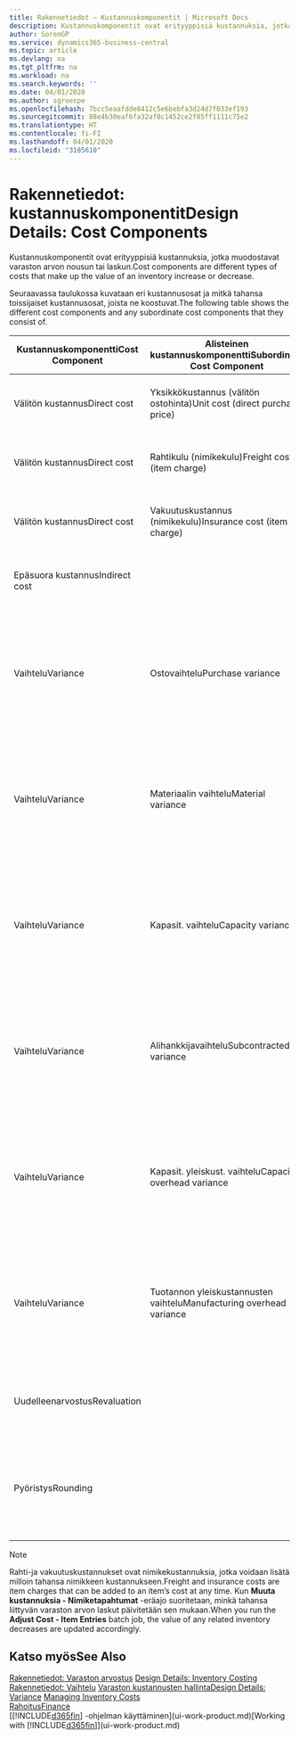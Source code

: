 ```yaml
---
title: Rakennetiedot – Kustannuskomponentit | Microsoft Docs
description: Kustannuskomponentit ovat erityyppisiä kustannuksia, jotka muodostavat varaston arvon kasvun tai vähennyksen.
author: SorenGP
ms.service: dynamics365-business-central
ms.topic: article
ms.devlang: na
ms.tgt_pltfrm: na
ms.workload: na
ms.search.keywords: ''
ms.date: 04/01/2020
ms.author: sgroespe
ms.openlocfilehash: 7bcc5eaafdde8412c5e6bebfa3d24d7f033ef193
ms.sourcegitcommit: 88e4b30eaf6fa32af0c1452ce2f85ff1111c75e2
ms.translationtype: HT
ms.contentlocale: fi-FI
ms.lasthandoff: 04/01/2020
ms.locfileid: "3185610"
---
```

# <a name="design-details-cost-components"></a><span data-ttu-id="ceda4-103">Rakennetiedot: kustannuskomponentit</span><span class="sxs-lookup"><span data-stu-id="ceda4-103">Design Details: Cost Components</span></span>
<span data-ttu-id="ceda4-104">Kustannuskomponentit ovat erityyppisiä kustannuksia, jotka muodostavat varaston arvon nousun tai laskun.</span><span class="sxs-lookup"><span data-stu-id="ceda4-104">Cost components are different types of costs that make up the value of an inventory increase or decrease.</span></span>  

 <span data-ttu-id="ceda4-105">Seuraavassa taulukossa kuvataan eri kustannusosat ja mitkä tahansa toissijaiset kustannusosat, joista ne koostuvat.</span><span class="sxs-lookup"><span data-stu-id="ceda4-105">The following table shows the different cost components and any subordinate cost components that they consist of.</span></span>  

|<span data-ttu-id="ceda4-106">Kustannuskomponentti</span><span class="sxs-lookup"><span data-stu-id="ceda4-106">Cost Component</span></span>|<span data-ttu-id="ceda4-107">Alisteinen kustannuskomponentti</span><span class="sxs-lookup"><span data-stu-id="ceda4-107">Subordinate Cost Component</span></span>|<span data-ttu-id="ceda4-108">Description</span><span class="sxs-lookup"><span data-stu-id="ceda4-108">Description</span></span>|  
|--------------------|--------------------------------|---------------------------------------|  
|<span data-ttu-id="ceda4-109">Välitön kustannus</span><span class="sxs-lookup"><span data-stu-id="ceda4-109">Direct cost</span></span>|<span data-ttu-id="ceda4-110">Yksikkökustannus (välitön ostohinta)</span><span class="sxs-lookup"><span data-stu-id="ceda4-110">Unit cost (direct purchase price)</span></span>|<span data-ttu-id="ceda4-111">Kustannus, joka voidaan jäljittää kustannuskohteeseen.</span><span class="sxs-lookup"><span data-stu-id="ceda4-111">Cost that can be traced to a cost object.</span></span>|  
|<span data-ttu-id="ceda4-112">Välitön kustannus</span><span class="sxs-lookup"><span data-stu-id="ceda4-112">Direct cost</span></span>|<span data-ttu-id="ceda4-113">Rahtikulu (nimikekulu)</span><span class="sxs-lookup"><span data-stu-id="ceda4-113">Freight cost (item charge)</span></span>|<span data-ttu-id="ceda4-114">Kustannus, joka voidaan jäljittää kustannuskohteeseen.</span><span class="sxs-lookup"><span data-stu-id="ceda4-114">Cost that can be traced to a cost object.</span></span>|  
|<span data-ttu-id="ceda4-115">Välitön kustannus</span><span class="sxs-lookup"><span data-stu-id="ceda4-115">Direct cost</span></span>|<span data-ttu-id="ceda4-116">Vakuutuskustannus (nimikekulu)</span><span class="sxs-lookup"><span data-stu-id="ceda4-116">Insurance cost (item charge)</span></span>|<span data-ttu-id="ceda4-117">Kustannus, joka voidaan jäljittää kustannuskohteeseen.</span><span class="sxs-lookup"><span data-stu-id="ceda4-117">Cost that can be traced to a cost object.</span></span>|  
|<span data-ttu-id="ceda4-118">Epäsuora kustannus</span><span class="sxs-lookup"><span data-stu-id="ceda4-118">Indirect cost</span></span>||<span data-ttu-id="ceda4-119">Kustannus, jota ei voida jäljittää kustannuskohteeseen.</span><span class="sxs-lookup"><span data-stu-id="ceda4-119">Cost that cannot be traced to a cost object.</span></span>|  
|<span data-ttu-id="ceda4-120">Vaihtelu</span><span class="sxs-lookup"><span data-stu-id="ceda4-120">Variance</span></span>|<span data-ttu-id="ceda4-121">Ostovaihtelu</span><span class="sxs-lookup"><span data-stu-id="ceda4-121">Purchase variance</span></span>|<span data-ttu-id="ceda4-122">Todellisten ja vakiokustannusten välinen ero, joka kirjataan vain niiden nimikkeiden osalta, joille käytetään **Vakio**-arvostusmenetelmää.</span><span class="sxs-lookup"><span data-stu-id="ceda4-122">The difference between actual and standard costs, which is only posted for items using the **Standard** costing method.</span></span>|  
|<span data-ttu-id="ceda4-123">Vaihtelu</span><span class="sxs-lookup"><span data-stu-id="ceda4-123">Variance</span></span>|<span data-ttu-id="ceda4-124">Materiaalin vaihtelu</span><span class="sxs-lookup"><span data-stu-id="ceda4-124">Material variance</span></span>|<span data-ttu-id="ceda4-125">Todellisten ja vakiokustannusten välinen ero, joka kirjataan vain niiden nimikkeiden osalta, joille käytetään **Vakio**-arvostusmenetelmää.</span><span class="sxs-lookup"><span data-stu-id="ceda4-125">The difference between actual and standard costs, which is only posted for items using the **Standard** costing method.</span></span>|  
|<span data-ttu-id="ceda4-126">Vaihtelu</span><span class="sxs-lookup"><span data-stu-id="ceda4-126">Variance</span></span>|<span data-ttu-id="ceda4-127">Kapasit. vaihtelu</span><span class="sxs-lookup"><span data-stu-id="ceda4-127">Capacity variance</span></span>|<span data-ttu-id="ceda4-128">Todellisten ja vakiokustannusten välinen ero, joka kirjataan vain niiden nimikkeiden osalta, joille käytetään **Vakio**-arvostusmenetelmää.</span><span class="sxs-lookup"><span data-stu-id="ceda4-128">The difference between actual and standard costs, which is only posted for items using the **Standard** costing method.</span></span>|  
|<span data-ttu-id="ceda4-129">Vaihtelu</span><span class="sxs-lookup"><span data-stu-id="ceda4-129">Variance</span></span>|<span data-ttu-id="ceda4-130">Alihankkijavaihtelu</span><span class="sxs-lookup"><span data-stu-id="ceda4-130">Subcontracted variance</span></span>|<span data-ttu-id="ceda4-131">Todellisten ja vakiokustannusten välinen ero, joka kirjataan vain niiden nimikkeiden osalta, joille käytetään **Vakio**-arvostusmenetelmää.</span><span class="sxs-lookup"><span data-stu-id="ceda4-131">The difference between actual and standard costs, which is only posted for items using the **Standard** costing method.</span></span>|  
|<span data-ttu-id="ceda4-132">Vaihtelu</span><span class="sxs-lookup"><span data-stu-id="ceda4-132">Variance</span></span>|<span data-ttu-id="ceda4-133">Kapasit. yleiskust. vaihtelu</span><span class="sxs-lookup"><span data-stu-id="ceda4-133">Capacity overhead variance</span></span>|<span data-ttu-id="ceda4-134">Todellisten ja vakiokustannusten välinen ero, joka kirjataan vain niiden nimikkeiden osalta, joille käytetään **Vakio**-arvostusmenetelmää.</span><span class="sxs-lookup"><span data-stu-id="ceda4-134">The difference between actual and standard costs, which is only posted for items using the **Standard** costing method.</span></span>|  
|<span data-ttu-id="ceda4-135">Vaihtelu</span><span class="sxs-lookup"><span data-stu-id="ceda4-135">Variance</span></span>|<span data-ttu-id="ceda4-136">Tuotannon yleiskustannusten vaihtelu</span><span class="sxs-lookup"><span data-stu-id="ceda4-136">Manufacturing overhead variance</span></span>|<span data-ttu-id="ceda4-137">Todellisten ja vakiokustannusten välinen ero, joka kirjataan vain niiden nimikkeiden osalta, joille käytetään **Vakio**-arvostusmenetelmää.</span><span class="sxs-lookup"><span data-stu-id="ceda4-137">The difference between actual and standard costs, which is only posted for items using the **Standard** costing method.</span></span>|  
|<span data-ttu-id="ceda4-138">Uudelleenarvostus</span><span class="sxs-lookup"><span data-stu-id="ceda4-138">Revaluation</span></span>||<span data-ttu-id="ceda4-139">Nykyisen varaston arvon arvonalennus tai arvonkorotus.</span><span class="sxs-lookup"><span data-stu-id="ceda4-139">A depreciation or appreciation of the current inventory value.</span></span>|  
|<span data-ttu-id="ceda4-140">Pyöristys</span><span class="sxs-lookup"><span data-stu-id="ceda4-140">Rounding</span></span>||<span data-ttu-id="ceda4-141">Ylijäämät, jotka on aiheutettu menetelmällä, jossa varaston arvostuksen vähennykset on laskettu.</span><span class="sxs-lookup"><span data-stu-id="ceda4-141">Residuals caused by the way in which valuation of inventory decreases are calculated.</span></span>|  

> [!NOTE]  
>  <span data-ttu-id="ceda4-142">Rahti-ja vakuutuskustannukset ovat nimikekustannuksia, jotka voidaan lisätä milloin tahansa nimikkeen kustannukseen.</span><span class="sxs-lookup"><span data-stu-id="ceda4-142">Freight and insurance costs are item charges that can be added to an item’s cost at any time.</span></span> <span data-ttu-id="ceda4-143">Kun **Muuta kustannuksia - Nimiketapahtumat** -eräajo suoritetaan, minkä tahansa liittyvän varaston arvon laskut päivitetään sen mukaan.</span><span class="sxs-lookup"><span data-stu-id="ceda4-143">When you run the **Adjust Cost - Item Entries** batch job, the value of any related inventory decreases are updated accordingly.</span></span>  

## <a name="see-also"></a><span data-ttu-id="ceda4-144">Katso myös</span><span class="sxs-lookup"><span data-stu-id="ceda4-144">See Also</span></span>  
 <span data-ttu-id="ceda4-145">[Rakennetiedot: Varaston arvostus](design-details-inventory-costing.md) </span><span class="sxs-lookup"><span data-stu-id="ceda4-145">[Design Details: Inventory Costing](design-details-inventory-costing.md) </span></span>  
 <span data-ttu-id="ceda4-146">[Rakennetiedot: Vaihtelu](design-details-variance.md) [Varaston kustannusten hallinta](finance-manage-inventory-costs.md)</span><span class="sxs-lookup"><span data-stu-id="ceda4-146">[Design Details: Variance](design-details-variance.md) [Managing Inventory Costs](finance-manage-inventory-costs.md)</span></span>  
 [<span data-ttu-id="ceda4-147">Rahoitus</span><span class="sxs-lookup"><span data-stu-id="ceda4-147">Finance</span></span>](finance.md)  
 <span data-ttu-id="ceda4-148">[[!INCLUDE[d365fin](includes/d365fin_md.md)] -ohjelman käyttäminen](ui-work-product.md)</span><span class="sxs-lookup"><span data-stu-id="ceda4-148">[Working with [!INCLUDE[d365fin](includes/d365fin_md.md)]](ui-work-product.md)</span></span>  

